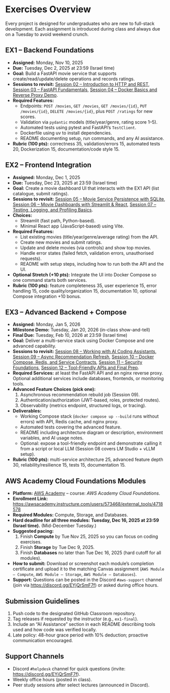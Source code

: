 # Exercises Overview

Every project is designed for undergraduates who are new to full-stack development. Each assignment is introduced during class and always due on a Tuesday to avoid weekend crunch.

## EX1 – Backend Foundations
- **Assigned:** Monday, Nov 10, 2025
- **Due:** Tuesday, Dec 2, 2025 at 23:59 (Israel time)
- **Goal:** Build a FastAPI movie service that supports create/read/update/delete operations and records ratings.
- **Sessions to revisit:** [Session 02 – Introduction to HTTP and REST](sessions/session-02.md), [Session 03 – FastAPI Fundamentals](sessions/session-03.md), [Session 04 – Docker Basics and Reverse Proxy Demo](sessions/session-04.md).
- **Required Features:**
  - Endpoints: `POST /movies`, `GET /movies`, `GET /movies/{id}`, `PUT /movies/{id}`, `DELETE /movies/{id}`, plus `POST /ratings` for new scores.
  - Validation via `pydantic` models (title/year/genre, rating score 1–5).
  - Automated tests using pytest and FastAPI’s `TestClient`.
  - Dockerfile using uv to install dependencies.
  - README documenting setup, run commands, and any AI assistance.
- **Rubric (100 pts):** correctness 35, validation/errors 15, automated tests 20, Dockerization 15, documentation/code style 15.

## EX2 – Frontend Integration
- **Assigned:** Monday, Dec 1, 2025
- **Due:** Tuesday, Dec 23, 2025 at 23:59 (Israel time)
- **Goal:** Create a movie dashboard UI that interacts with the EX1 API (list catalogue, submit ratings).
- **Sessions to revisit:** [Session 05 – Movie Service Persistence with SQLite](sessions/session-05.md), [Session 06 – Movie Dashboards with Streamlit & React](sessions/session-06.md), [Session 07 – Testing, Logging, and Profiling Basics](sessions/session-07.md).
- **Choices:**
  - Streamlit (fast path, Python-based).
  - Minimal React app (JavaScript-based) using Vite.
- **Required Features:**
  - List existing movies (title/year/genre/average rating) from the API.
  - Create new movies and submit ratings.
  - Update and delete movies (via controls) and show top movies.
  - Handle error states (failed fetch, validation errors, unauthorised requests).
  - README with setup steps, including how to run both the API and the UI.
- **Optional Stretch (+10 pts):** Integrate the UI into Docker Compose so one command starts both services.
- **Rubric (100 pts):** feature completeness 35, user experience 15, error handling 15, code quality/organization 15, documentation 10, optional Compose integration +10 bonus.

## EX3 – Advanced Backend + Compose
- **Assigned:** Monday, Jan 5, 2026
- **Milestone Demo:** Tuesday, Jan 20, 2026 (in-class show-and-tell)
- **Final Due:** Tuesday, Feb 10, 2026 at 23:59 (Israel time)
- **Goal:** Deliver a multi-service stack using Docker Compose and one advanced capability.
- **Sessions to revisit:** [Session 08 – Working with AI Coding Assistants](sessions/session-08.md), [Session 09 – Async Recommendation Refresh](sessions/session-09.md), [Session 10 – Docker Compose, Redis, and Service Contracts](sessions/session-10.md), [Session 11 – Security Foundations](sessions/session-11.md), [Session 12 – Tool-Friendly APIs and Final Prep](sessions/session-12.md).
- **Required Services:** at least the FastAPI API and an nginx reverse proxy. Optional additional services include databases, frontends, or monitoring tools.
- **Advanced Feature Choices (pick one):**
  1. Asynchronous recommendation rebuild job (Session 09).
  2. Authentication/authorization (JWT-based, roles, protected routes).
  3. Observability (metrics endpoint, structured logs, or tracing).
- **Deliverables:**
  - Working Compose stack (`docker compose up --build` runs without errors) with API, Redis cache, and nginx proxy.
  - Automated tests covering the advanced feature.
  - README including architecture diagram or description, environment variables, and AI usage notes.
  - Optional: expose a tool-friendly endpoint and demonstrate calling it from a script or local LLM (Session 08 covers LM Studio + vLLM setup).
- **Rubric (100 pts):** multi-service architecture 25, advanced feature depth 30, reliability/resilience 15, tests 15, documentation 15.


## AWS Academy Cloud Foundations Modules
- **Platform:** [AWS Academy](https://www.awsacademy.com/) – course: *AWS Academy Cloud Foundations*.
- **Enrollment Link:** https://awsacademy.instructure.com/users/573468/external_tools/4718578
- **Required Modules:** Compute, Storage, and Databases.
- **Hard deadline for all three modules:** **Tuesday, Dec 16, 2025 at 23:59 (Israel time).** (Mid-December Tuesday.)
- **Suggested pacing:**
  1. Finish **Compute** by Tue Nov 25, 2025 so you can focus on coding exercises.
  2. Finish **Storage** by Tue Dec 9, 2025.
  3. Finish **Databases** no later than Tue Dec 16, 2025 (hard cutoff for all modules).
- **How to submit:** Download or screenshot each module’s completion certificate and upload it to the matching Canvas assignment (`AWS Module – Compute`, `AWS Module – Storage`, `AWS Module – Databases`).
- **Support:** Questions can be posted in the Discord `#aws-support` channel (join via https://discord.gg/EYjQrSmF7f) or asked during office hours.

## Submission Guidelines
1. Push code to the designated GitHub Classroom repository.
2. Tag releases if requested by the instructor (e.g., `ex1-final`).
3. Include an “AI Assistance” section in each README describing tools used and how code was verified locally.
4. Late policy: 48-hour grace period with 10% deduction; proactive communication encouraged.

## Support Channels
- Discord `#helpdesk` channel for quick questions (invite: https://discord.gg/EYjQrSmF7f).
- Weekly office hours (posted in class).
- Peer study sessions after select lectures (announced in Discord).

